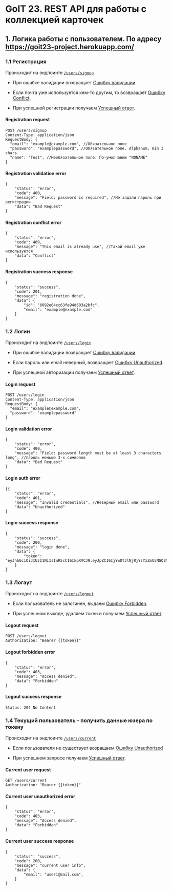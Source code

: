 # GoIT 23. REST API для работы с коллекцией карточек

## 1. Логика работы с пользователем. По адресу https://goit23-project.herokuapp.com/

### 1.1 Регистрация

Происходит на эндпоинте [`/users/signup`](#registration-request)

- При ошибке валидации возвращает [Ошибку валидации](#registration-validation-error).

- Если почта уже используется кем-то другим, то возвращает
  [Ошибку Conflict](#registration-conflict-error).

- При успешной регистрации получаем [Успешный ответ](#registration-success-response).

#### Registration request

```shell
POST /users/signup
Content-Type: application/json
RequestBody: {
  "email": "example@example.com", //Обязательное поле
  "password": "examplepassword", //Обязательное поле. Alphanum, min 3 chars
  "name": "Test", //Необязательное поле. По-умолчанию "NONAME"
}
```

#### Registration validation error

```shell
{
    "status": "error",
    "code": 400,
    "message": "Field: password is required", //Не задали пароль при регистрации
    "data": "Bad Request"
}
```

#### Registration conflict error

```shell
{
    "status": "error",
    "code": 409,
    "message": "This email is already use", //Такой email уже используется
    "data": "Conflict"
}
```

#### Registration success response

```shell
{
    "status": "success",
    "code": 201,
    "message": "registration done",
    "data": {
        "id": "6092e64cc63fe94d603a2bfc",
        "email": "example@example.com"
    }
}
```

### 1.2 Логин

Происходит на эндпоинте [`/users/login`](#login-request)

- При ошибке валидации возвращает [Ошибку валидации](#login-validation-error).

- Если пароль или email неверный, возвращает [Ошибку Unauthorized](#login-auth-error).

- При успешной авторизации получаем [Успешный ответ](#login-success-response).

#### Login request

```shell
POST /users/login
Content-Type: application/json
RequestBody: {
  "email": "example@example.com",
  "password": "examplepassword"
}
```

#### Login validation error

```shell
{
    "status": "error",
    "code": 400,
    "message": "Field: password length must be at least 3 characters long", //пароль меньше 3-х символов
    "data": "Bad Request"
}
```

#### Login auth error

```shell
{{
    "status": "error",
    "code": 401,
    "message": "Invalid credentials", //Неверный email или password
    "data": "Unauthorized"
}
```

#### Login success response

```shell
{
    "status": "success",
    "code": 200,
    "message": "login done",
    "data": {
        "token": "eyJhbGciOiJIUzI1NiIsInR5cCI6IkpXVCJ9.eyJpZCI6IjYwOTJlNjRjYzYzZmU5NGQ2MDNhMmJmYyIsImlhdCI6MTYyMDI0MDEyOCwiZXhwIjoxNjIwMjYxNzI4fQ.8Y2YQP6iJNRBIyJwhVs7kVCY0DAeoP0T4AGmF6WL2CA"
    }
}
```

### 1.3 Логаут

Происходит на эндпоинте [`/users/logout`](#logout-request)

- Если пользователь не залогинен, выдаем [Ошибку Forbidden](#logout-forbidden-error).

- При успешном выходе, удаляем токен и получаем [Успешный ответ](#logout-success-response).

#### Logout request

```shell
POST /users/logout
Authorization: "Bearer {{token}}"
```

#### Logout forbidden error

```shell
{
    "status": "error",
    "code": 403,
    "message": "Access denied",
    "data": "Forbidden"
}
```

#### Logout success response

```shell
Status: 204 No Content
```

### 1.4 Текущий пользователь - получить данные юзера по токену

Происходит на эндпоинте [`/users/current`](#current-user-request)

- Если пользователя не существует возращаем [Ошибку Unauthorized](#current-user-unauthorized-error)

- При успешном запросе получаем [Успешный ответ](#current-user-success-response).

#### Current user request

```shell
GET /users/current
Authorization: "Bearer {{token}}"

```

#### Current user unauthorized error

```shell
{
    "status": "error",
    "code": 403,
    "message": "Access denied",
    "data": "Forbidden"
}
```

#### Current user success response

```shell
{
    "status": "success",
    "code": 200,
    "message": "current user info",
    "data": {
        "email": "user1@mail.com",
    }
}
```

